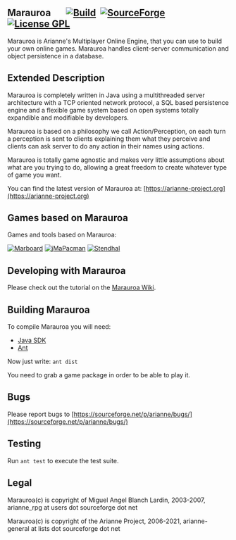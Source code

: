 Marauroa &nbsp;&nbsp;&nbsp;&nbsp;&nbsp;&nbsp;[![Build](https://img.shields.io/github/actions/workflow/status/arianne/marauroa/unittest.yml)](https://github.com/arianne/marauroa/actions) &nbsp;[![SourceForge](https://img.shields.io/sourceforge/dt/arianne.svg)](https://arianne-project.org/download/marauroa.zip) &nbsp;[![License GPL](https://img.shields.io/badge/license-GPL-blue.svg)](https://codeberg.org/arianne/marauroa/src/branch/master/LICENSE.txt) 
--------
Marauroa is Arianne's Multiplayer Online Engine, that you can use to build
your own online games. Marauroa handles client-server communication and 
object persistence in a database.


Extended Description
--------------------
Marauroa is completely written in Java using a multithreaded server architecture
with a TCP oriented network protocol, a SQL based persistence engine and a
flexible game system based on open systems totally expandible and modifiable
by developers. 

Marauroa is based on a philosophy we call Action/Perception, on each turn a
perception is sent to clients explaining them what they perceive and clients
can ask server to do any action in their names using actions.

Marauroa is totally game agnostic and makes very little assumptions about what
are you trying to do, allowing a great freedom to create whatever type of game
you want.

You can find the latest version of Marauroa at:
[https://arianne-project.org](https://arianne-project.org)


Games based on Marauroa
-----------------------

Games and tools based on Marauroa:

[![Marboard](https://arianne-project.org/screens/marboard/THM_marboard_dot.png)](https://arianne-project.org/tool/marboard.html)
[![jMaPacman](https://arianne-project.org/screens/jmapacman/THM_20050702_jmapacman.jpg)](https://arianne-project.org/game/jmapacman.html)
[![Stendhal](https://arianne-project.org/screens/stendhal/THM_Stendhal98.jpg)](https://arianne-project.org/game/stendhal.html)


Developing with Marauroa
-------------------------
Please check out the tutorial on the [Marauroa Wiki](https://stendhalgame.org/wiki/Marauroa).


Building Marauroa
-----------------
To compile Marauroa you will need:

- [Java SDK](https://www.oracle.com/technetwork/java/javase/downloads/index.html)
- [Ant](https://ant.apache.org)

Now just write: `ant dist`

You need to grab a game package in order to be able to play it.



Bugs
----
Please report bugs to [https://sourceforge.net/p/arianne/bugs/](https://sourceforge.net/p/arianne/bugs/)


Testing
-------

Run `ant test` to execute the test suite.


Legal
-----
Marauroa(c) is copyright of Miguel Angel Blanch Lardin, 2003-2007,
arianne_rpg at users dot sourceforge dot net

Marauroa(c) is copyright of the Arianne Project, 2006-2021,
arianne-general at lists dot sourceforge dot net
